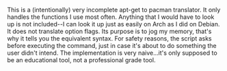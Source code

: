 This is a (intentionally) very incomplete apt-get to pacman translator. It only handles the functions I use most often. Anything that I would have to look up is not included--I can look it up just as easily on Arch as I did on Debian. It does not translate option flags. Its purpose is to jog my memory, that's why it tells you the equivalent syntax. For safety reasons, the script asks before executing the command, just in case it's about to do something the user didn't intend. The implementation is very naive...it's only supposed to be an educational tool, not a professional grade tool. 
